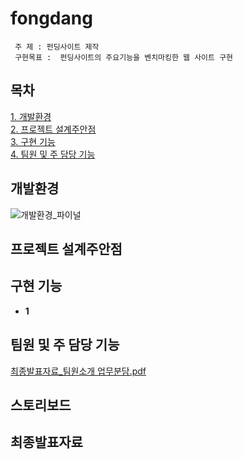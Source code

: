 # fongdang

```
 주 제 : 펀딩사이트 제작
 구현목표 :  펀딩사이트의 주요기능을 벤치마킹한 웹 사이트 구현
```
## 목차
[1. 개발환경](#개발환경)  
[2. 프로젝트 설계주안점](#프로젝트-설계주안점)  
[3. 구현 기능](#구현-기능)  
[4. 팀원 및 주 담당 기능](#팀원-및-주-담당-기능) 

## 개발환경
![개발환경_파이널](https://user-images.githubusercontent.com/98323305/194753386-a7ab8c89-1351-4f42-b6f1-767cf00ed570.jpg)

## 프로젝트 설계주안점

## 구현 기능
+ **1**

## 팀원 및 주 담당 기능
[최종발표자료_팀원소개 업무분담.pdf](https://github.com/Hwangsunae88/Portfolio/files/9741383/_.pdf)
## 스토리보드

## 최종발표자료
  
  
